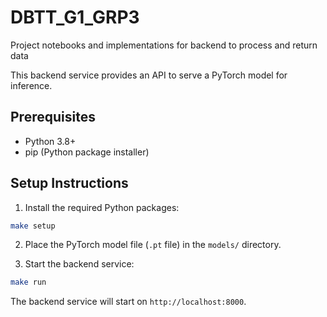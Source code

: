 # DBTT_G1_GRP3
Project notebooks and implementations for backend to process and return data

This backend service provides an API to serve a PyTorch model for inference.

## Prerequisites

- Python 3.8+
- pip (Python package installer)

## Setup Instructions

1. Install the required Python packages:

```bash
make setup
```

2. Place the PyTorch model file (`.pt` file) in the `models/` directory.

3. Start the backend service:

```bash
make run
```

The backend service will start on `http://localhost:8000`.